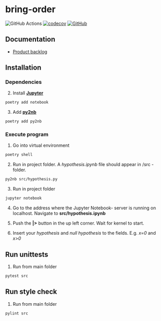 # bring-order
![GitHub Actions](https://github.com/Order-Team/bring-order/workflows/CI/badge.svg)
[![codecov](https://codecov.io/gh/Order-team/bring-order/branch/main/graph/badge.svg?token=e8bdd46f-46b0-410c-820b-84ffca9ca53c)](https://codecov.io/gh/Order-team/bring-order)
[![GitHub](https://img.shields.io/github/license/Order-Team/bring-order)](LICENSE.md)

## Documentation
* [Product backlog](https://docs.google.com/spreadsheets/d/1xqybqVAUIn4vhW-fBfhInQun7nY-uYH79M6l8oCiAzg/edit#gid=0)

## Installation

### Dependencies 

2. Install [**Jupyter**](https://jupyter.org/install)

```bash
poetry add notebook
```

3. Add [**py2nb**](https://github.com/williamjameshandley/py2nb)

```bash
poetry add py2nb
```

### Execute program

1. Go into virtual environment

```bash
poetry shell
```

2. Run in project folder. A *hypothesis.ipynb* file should appear in /src - folder.

```bash
py2nb src/hypothesis.py
```

3. Run in project folder

```bash
jupyter notebook
```

4. Go to the address where the Jupyter Notebook- server is running on localhost. Navigate to **src/hypothesis.ipynb**


5. Push the **|>** button in the up left corner. Wait for kernel to start. 


6. Insert your *hypothesis* and *null hypothesis* to the fields. E.g. *x=0* and *x>0*



## Run unittests

1. Run from main folder

```bash
pytest src
```

## Run style check

1. Run from main folder

```bash
pylint src
```
